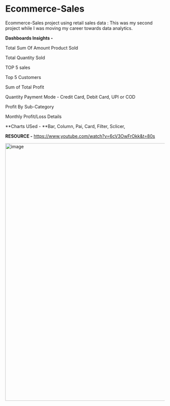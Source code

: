 # Ecommerce-Sales
Ecommerce-Sales project using retail sales data : This was my second project while I was moving my career towards data analytics.

**Dashboards Insights -**

Total Sum Of Amount Product Sold

Total Quantity Sold

TOP 5 sales

Top 5 Customers

Sum of Total Profit

Quantity Payment Mode - Credit Card, Debit Card, UPI or COD

Profit By Sub-Category

Monthly Profit/Loss Details 

**Charts USed - **Bar, Column, Pai, Card, Filter, Sclicer, 


**RESOURCE -** https://www.youtube.com/watch?v=6cV3OwFrOkk&t=80s

<img width="814" alt="image" src="https://github.com/user-attachments/assets/b44e1bbc-d5a4-4a26-b5ad-21eae0c81944">

